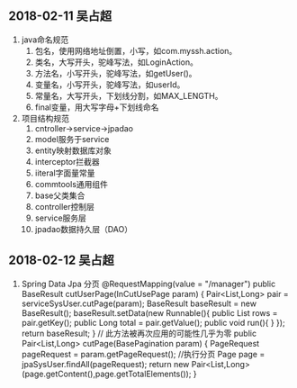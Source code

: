 ## 2018-02-11 吴占超
1. java命名规范
    1. 包名，使用网络地址倒置，小写，如com.myssh.action。
    2. 类名，大写开头，驼峰写法，如LoginAction。
    3. 方法名，小写开头，驼峰写法，如getUser()。
    4. 变量名，小写开头，驼峰写法，如userId。
    5. 常量名，大写开头，下划线分割，如MAX_LENGTH。
    6. final变量，用大写字母+下划线命名
2. 项目结构规范
    1. cntroller->service->jpadao
    2. model服务于service
    3. entity映射数据库对象
    4. interceptor拦截器
    5. iiteral字面量常量
    6. commtools通用组件
    7. base父类集合
    8. controller控制层
    9. service服务层
    10. jpadao数据持久层（DAO）

## 2018-02-12 吴占超
1. Spring Data Jpa 分页
    @RequestMapping(value = "/manager")
    public BaseResult cutUserPage(InCutUsePage param) {
        Pair<List<EntitySysUser>,Long> pair = serviceSysUser.cutPage(param);
        BaseResult baseResult = new BaseResult();
        baseResult.setData(new Runnable(){
            public List<EntitySysUser> rows = pair.getKey();
            public Long total = pair.getValue();
            public void run(){
            }
        });
        return baseResult;
    }
    // 此方法被再次应用的可能性几乎为零
    public Pair<List<EntitySysUser>,Long> cutPage(BasePagination param) {
        PageRequest pageRequest = param.getPageRequest();
        //执行分页
        Page page = jpaSysUser.findAll(pageRequest);
        return new Pair<List<EntitySysUser>,Long>(page.getContent(),page.getTotalElements());
    }